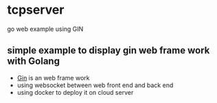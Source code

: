 # tcpserver
go web example using GIN
## simple example to display gin web frame work with Golang
  * [Gin](https://github.com/gin-gonic/gin) is an web frame work
  * using websocket between web front end and back end
  * using docker to deploy it on cloud server
